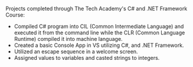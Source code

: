 Projects completed through The Tech Academy's C# and .NET Framework Course:
<ul>
  <li>Compiled C# program into CIL (Common Intermediate Language) and executed it from the command line
    while the CLR (Common Language Runtime) compiled it into machine language.
  <li>Created a basic Console App in VS utilizing C#, and .NET Framework.
  <li>Utilized an escape sequence in a welcome screen.
  <li>Assigned values to variables and casted strings to integers.
